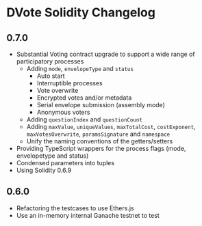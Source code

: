 # DVote Solidity Changelog

## 0.7.0

- Substantial Voting contract upgrade to support a wide range of participatory processes
    - Adding `mode`, `envelopeType` and `status`
        - Auto start
        - Interruptible processes
        - Vote overwrite
        - Encrypted votes and/or metadata
        - Serial envelope submission (assembly mode)
        - Anonymous voters
    - Adding `questionIndex` and `questionCount`
    - Adding `maxValue`, `uniqueValues`, `maxTotalCost`, `costExponent`, `maxVotesOverwrite`, `paramsSignature` and `namespace`
    - Unify the naming conventions of the getters/setters
- Providing TypeScript wrappers for the process flags (mode, envelopetype and status)
- Condensed parameters into tuples
- Using Solidity 0.6.9

## 0.6.0

- Refactoring the testcases to use Ethers.js
- Use an in-memory internal Ganache testnet to test
